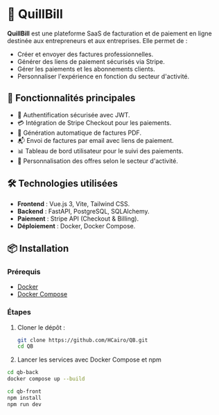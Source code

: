 # 🧾 QuillBill

**QuillBill** est une plateforme SaaS de facturation et de paiement en ligne destinée aux entrepreneurs et aux entreprises. Elle permet de :

- Créer et envoyer des factures professionnelles.
- Générer des liens de paiement sécurisés via Stripe.
- Gérer les paiements et les abonnements clients.
- Personnaliser l'expérience en fonction du secteur d'activité.

## 🚀 Fonctionnalités principales

- 🔐 Authentification sécurisée avec JWT.
- 💳 Intégration de Stripe Checkout pour les paiements.
- 📄 Génération automatique de factures PDF.
- 📬 Envoi de factures par email avec liens de paiement.
- 📊 Tableau de bord utilisateur pour le suivi des paiements.
- 🧩 Personnalisation des offres selon le secteur d'activité.

## 🛠️ Technologies utilisées

- **Frontend** : Vue.js 3, Vite, Tailwind CSS.
- **Backend** : FastAPI, PostgreSQL, SQLAlchemy.
- **Paiement** : Stripe API (Checkout & Billing).
- **Déploiement** : Docker, Docker Compose.

## 📦 Installation

### Prérequis

- [Docker](https://www.docker.com/)
- [Docker Compose](https://docs.docker.com/compose/)

### Étapes

1. Cloner le dépôt :

   ```bash
   git clone https://github.com/HCairo/QB.git
   cd QB
2. Lancer les services avec Docker Compose et npm

  ```bash
  cd qb-back
  docker compose up --build

  cd qb-front
  npm install
  npm run dev
